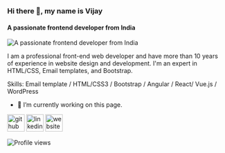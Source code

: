 ### Hi there 👋, my name is Vijay 
#### A passionate frontend developer from India
![A passionate frontend developer from India](https://arturssmirnovs.github.io/github-profile-readme-generator/images/banner.png)

I am a professional front-end web developer and have more than 10 years of experience in website design and development. 
I'm an expert in HTML/CSS, Email templates, and Bootstrap.

Skills: Email template / HTML/CSS3 / Bootstrap / Angular / React/ Vue.js / WordPress 

- 🔭 I’m currently working on this page. 


[<img src='https://cdn.jsdelivr.net/npm/simple-icons@3.0.1/icons/github.svg' alt='github' height='40'>](https://github.com/Vijay-coder24)  [<img src='https://cdn.jsdelivr.net/npm/simple-icons@3.0.1/icons/linkedin.svg' alt='linkedin' height='40'>](https://www.linkedin.com/in/https://www.linkedin.com/in/vguiexpert//)  [<img src='https://cdn.jsdelivr.net/npm/simple-icons@3.0.1/icons/icloud.svg' alt='website' height='40'>](https://github.com/Vijay-coder24)  

![Profile views](https://gpvc.arturio.dev/Vijay-coder24)  
